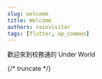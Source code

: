 ```yaml
---
slug: welcome
title: Welcome
authors: rainvisitor
tags: [flutter, ap_common]
---
```


歡迎來到校務通的 Under World

{/* truncate */}
